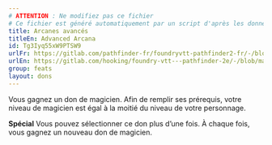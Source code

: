 ```yaml
---
# ATTENTION : Ne modifiez pas ce fichier
# Ce fichier est généré automatiquement par un script d'après les données du module Foundry VTT officiel et de sa traduction
title: Arcanes avancés
titleEn: Advanced Arcana
id: Tg3Iyq55xW9PTSW9
urlFr: https://gitlab.com/pathfinder-fr/foundryvtt-pathfinder2-fr/-/blob/master/data/feats/Tg3Iyq55xW9PTSW9.htm
urlEn: https://gitlab.com/hooking/foundry-vtt---pathfinder-2e/-/blob/master/packs/data/feats.db/advanced-arcana.json
group: feats
layout: dons
---
```

Vous gagnez un don de magicien. Afin de remplir ses prérequis, votre niveau de magicien est égal à la moitié du niveau de votre personnage.

**Spécial** Vous pouvez sélectionner ce don plus d’une fois. À chaque fois, vous gagnez un nouveau don de magicien.


